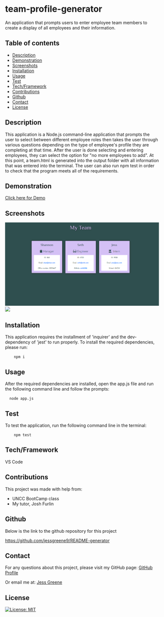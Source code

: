 # team-profile-generator
An application that prompts users to enter employee team members to create a display of all employees and their information. 


## Table of contents

- [Description](#description)
- [Demonstration](#demonstration)
- [Screenshots](#screenshots)
- [Installation](#installation)
- [Usage](#usage)
- [Test](#test)
- [Tech/Framework](#tech/framework)
- [Contributions](#contributions)
- [Github](#github)
- [Contact](#contact)
- [License](#license)


## Description

This application is a Node.js command-line application that prompts the user to select between different employee roles then takes the user through various questions depending on the type of employee's profile they are completing at that time. After the user is done selecting and entering employees, they can select the option for "no more employees to add". At this point, a team.html is generated into the output folder with all information that was entered into the terminal. The user can also run npm test in order to check that the program meets all of the requirements. 

  

## Demonstration
[Click here for Demo](https://drive.google.com/file/d/1NWh1fGOxgEesTAuijxn3xwcl8CoD7iGa/view)


## Screenshots
<img src="./assets/images/screenshot.png">
<img src="./assets/images/terminal">


## Installation
This application requires the installment of 'inquirer' and the dev-dependency of 'jest' to run properly. To install the required dependencies, please run:
  ```
      npm i
  ```


## Usage
After the required dependencies are installed, open the app.js file and run the following command line and follow the prompts:
  ```
    node app.js
  ```

## Test
To test the application, run the following command line in the terminal:
```
    npm test
```    


## Tech/Framework

VS Code

## Contributions

This project was made with help from:

* UNCC BootCamp class
* My tutor, Josh Furlin

## Github
Below is the link to the github repository for this project

<https://github.com/jessgreene9/README-generator>

## Contact

    
For any questions about this project, please visit my GitHub page: [GitHub Profile](https://github.com/jessgreene9)
      
Or email me at: [Jess Greene](mailto:jess.greene9@gmail.com)


## License

[![License: MIT](https://img.shields.io/badge/License-MIT-yellow.svg)](https://opensource.org/licenses/MIT)
  
  